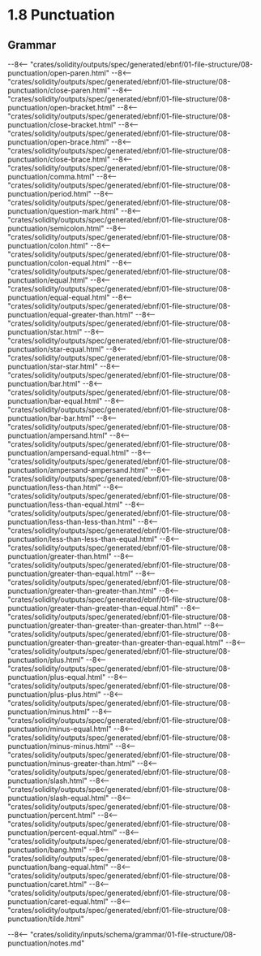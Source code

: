 <!-- This file is generated automatically by infrastructure scripts. Please don't edit by hand. -->

# 1.8 Punctuation

## Grammar

--8<-- "crates/solidity/outputs/spec/generated/ebnf/01-file-structure/08-punctuation/open-paren.html"
--8<-- "crates/solidity/outputs/spec/generated/ebnf/01-file-structure/08-punctuation/close-paren.html"
--8<-- "crates/solidity/outputs/spec/generated/ebnf/01-file-structure/08-punctuation/open-bracket.html"
--8<-- "crates/solidity/outputs/spec/generated/ebnf/01-file-structure/08-punctuation/close-bracket.html"
--8<-- "crates/solidity/outputs/spec/generated/ebnf/01-file-structure/08-punctuation/open-brace.html"
--8<-- "crates/solidity/outputs/spec/generated/ebnf/01-file-structure/08-punctuation/close-brace.html"
--8<-- "crates/solidity/outputs/spec/generated/ebnf/01-file-structure/08-punctuation/comma.html"
--8<-- "crates/solidity/outputs/spec/generated/ebnf/01-file-structure/08-punctuation/period.html"
--8<-- "crates/solidity/outputs/spec/generated/ebnf/01-file-structure/08-punctuation/question-mark.html"
--8<-- "crates/solidity/outputs/spec/generated/ebnf/01-file-structure/08-punctuation/semicolon.html"
--8<-- "crates/solidity/outputs/spec/generated/ebnf/01-file-structure/08-punctuation/colon.html"
--8<-- "crates/solidity/outputs/spec/generated/ebnf/01-file-structure/08-punctuation/colon-equal.html"
--8<-- "crates/solidity/outputs/spec/generated/ebnf/01-file-structure/08-punctuation/equal.html"
--8<-- "crates/solidity/outputs/spec/generated/ebnf/01-file-structure/08-punctuation/equal-equal.html"
--8<-- "crates/solidity/outputs/spec/generated/ebnf/01-file-structure/08-punctuation/equal-greater-than.html"
--8<-- "crates/solidity/outputs/spec/generated/ebnf/01-file-structure/08-punctuation/star.html"
--8<-- "crates/solidity/outputs/spec/generated/ebnf/01-file-structure/08-punctuation/star-equal.html"
--8<-- "crates/solidity/outputs/spec/generated/ebnf/01-file-structure/08-punctuation/star-star.html"
--8<-- "crates/solidity/outputs/spec/generated/ebnf/01-file-structure/08-punctuation/bar.html"
--8<-- "crates/solidity/outputs/spec/generated/ebnf/01-file-structure/08-punctuation/bar-equal.html"
--8<-- "crates/solidity/outputs/spec/generated/ebnf/01-file-structure/08-punctuation/bar-bar.html"
--8<-- "crates/solidity/outputs/spec/generated/ebnf/01-file-structure/08-punctuation/ampersand.html"
--8<-- "crates/solidity/outputs/spec/generated/ebnf/01-file-structure/08-punctuation/ampersand-equal.html"
--8<-- "crates/solidity/outputs/spec/generated/ebnf/01-file-structure/08-punctuation/ampersand-ampersand.html"
--8<-- "crates/solidity/outputs/spec/generated/ebnf/01-file-structure/08-punctuation/less-than.html"
--8<-- "crates/solidity/outputs/spec/generated/ebnf/01-file-structure/08-punctuation/less-than-equal.html"
--8<-- "crates/solidity/outputs/spec/generated/ebnf/01-file-structure/08-punctuation/less-than-less-than.html"
--8<-- "crates/solidity/outputs/spec/generated/ebnf/01-file-structure/08-punctuation/less-than-less-than-equal.html"
--8<-- "crates/solidity/outputs/spec/generated/ebnf/01-file-structure/08-punctuation/greater-than.html"
--8<-- "crates/solidity/outputs/spec/generated/ebnf/01-file-structure/08-punctuation/greater-than-equal.html"
--8<-- "crates/solidity/outputs/spec/generated/ebnf/01-file-structure/08-punctuation/greater-than-greater-than.html"
--8<-- "crates/solidity/outputs/spec/generated/ebnf/01-file-structure/08-punctuation/greater-than-greater-than-equal.html"
--8<-- "crates/solidity/outputs/spec/generated/ebnf/01-file-structure/08-punctuation/greater-than-greater-than-greater-than.html"
--8<-- "crates/solidity/outputs/spec/generated/ebnf/01-file-structure/08-punctuation/greater-than-greater-than-greater-than-equal.html"
--8<-- "crates/solidity/outputs/spec/generated/ebnf/01-file-structure/08-punctuation/plus.html"
--8<-- "crates/solidity/outputs/spec/generated/ebnf/01-file-structure/08-punctuation/plus-equal.html"
--8<-- "crates/solidity/outputs/spec/generated/ebnf/01-file-structure/08-punctuation/plus-plus.html"
--8<-- "crates/solidity/outputs/spec/generated/ebnf/01-file-structure/08-punctuation/minus.html"
--8<-- "crates/solidity/outputs/spec/generated/ebnf/01-file-structure/08-punctuation/minus-equal.html"
--8<-- "crates/solidity/outputs/spec/generated/ebnf/01-file-structure/08-punctuation/minus-minus.html"
--8<-- "crates/solidity/outputs/spec/generated/ebnf/01-file-structure/08-punctuation/minus-greater-than.html"
--8<-- "crates/solidity/outputs/spec/generated/ebnf/01-file-structure/08-punctuation/slash.html"
--8<-- "crates/solidity/outputs/spec/generated/ebnf/01-file-structure/08-punctuation/slash-equal.html"
--8<-- "crates/solidity/outputs/spec/generated/ebnf/01-file-structure/08-punctuation/percent.html"
--8<-- "crates/solidity/outputs/spec/generated/ebnf/01-file-structure/08-punctuation/percent-equal.html"
--8<-- "crates/solidity/outputs/spec/generated/ebnf/01-file-structure/08-punctuation/bang.html"
--8<-- "crates/solidity/outputs/spec/generated/ebnf/01-file-structure/08-punctuation/bang-equal.html"
--8<-- "crates/solidity/outputs/spec/generated/ebnf/01-file-structure/08-punctuation/caret.html"
--8<-- "crates/solidity/outputs/spec/generated/ebnf/01-file-structure/08-punctuation/caret-equal.html"
--8<-- "crates/solidity/outputs/spec/generated/ebnf/01-file-structure/08-punctuation/tilde.html"

--8<-- "crates/solidity/inputs/schema/grammar/01-file-structure/08-punctuation/notes.md"
